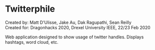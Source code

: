 # Twitterphile
Created by: Matt D'Ulisse, Jake Au, Dak Ragupathi, Sean Reilly  
Created for: Dragonhacks 2020, Drexel University IEEE, 22/23 Feb 2020  

Web application designed to show usage of twitter handles.  Displays hashtags, word cloud, etc.
